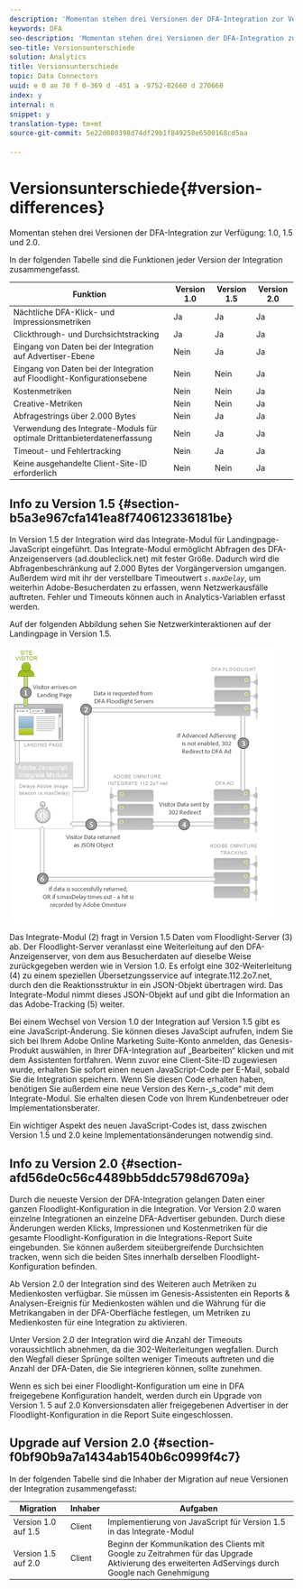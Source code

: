 ```yaml
---
description: 'Momentan stehen drei Versionen der DFA-Integration zur Verfügung: 1.0, 1.5 und 2.0.'
keywords: DFA
seo-description: 'Momentan stehen drei Versionen der DFA-Integration zur Verfügung: 1.0, 1.5 und 2.0.'
seo-title: Versionsunterschiede
solution: Analytics
title: Versionsunterschiede
topic: Data Connectors
uuid: e 0 ae 70 f 0-369 d -451 a -9752-02660 d 270660
index: y
internal: n
snippet: y
translation-type: tm+mt
source-git-commit: 5e22d080398d74df29b1f849258e6500168cd5aa

---
```



# Versionsunterschiede{#version-differences}

Momentan stehen drei Versionen der DFA-Integration zur Verfügung: 1.0, 1.5 und 2.0.

In der folgenden Tabelle sind die Funktionen jeder Version der Integration zusammengefasst.

| Funktion | Version 1.0 | Version 1.5 | Version 2.0 |
|---|---|---|---|
| Nächtliche DFA-Klick- und Impressionsmetriken | Ja | Ja | Ja |
| Clickthrough- und Durchsichtstracking | Ja | Ja | Ja |
| Eingang von Daten bei der Integration auf Advertiser-Ebene | Nein | Ja | Ja |
| Eingang von Daten bei der Integration auf Floodlight-Konfigurationsebene | Nein | Nein | Ja |
| Kostenmetriken | Nein | Nein | Ja |
| Creative-Metriken | Nein | Nein | Ja |
| Abfragestrings über 2.000 Bytes | Nein | Ja | Ja |
| Verwendung des Integrate-Moduls für optimale Drittanbieterdatenerfassung | Nein | Ja | Ja |
| Timeout- und Fehlertracking | Nein | Ja | Ja |
| Keine ausgehandelte Client-Site-ID erforderlich | Nein | Nein | Ja |

## Info zu Version 1.5 {#section-b5a3e967cfa141ea8f740612336181be}

In Version 1.5 der Integration wird das Integrate-Modul für Landingpage-JavaScript eingeführt. Das Integrate-Modul ermöglicht Abfragen des DFA-Anzeigenservers (ad.doubleclick.net) mit fester Größe. Dadurch wird die Abfragenbeschränkung auf 2.000 Bytes der Vorgängerversion umgangen. Außerdem wird mit ihr der verstellbare Timeoutwert *`s.maxDelay`*, um weiterhin Adobe-Besucherdaten zu erfassen, wenn Netzwerkausfälle auftreten. Fehler und Timeouts können auch in Analytics-Variablen erfasst werden.

Auf der folgenden Abbildung sehen Sie Netzwerkinteraktionen auf der Landingpage in Version 1.5.

![](assets/DFA_About_1_5.png)

Das Integrate-Modul (2) fragt in Version 1.5 Daten vom Floodlight-Server (3) ab. Der Floodlight-Server veranlasst eine Weiterleitung auf den DFA-Anzeigenserver, von dem aus Besucherdaten auf dieselbe Weise zurückgegeben werden wie in Version 1.0. Es erfolgt eine 302-Weiterleitung (4) zu einem speziellen Übersetzungsservice auf integrate.112.2o7.net, durch den die Reaktionsstruktur in ein JSON-Objekt übertragen wird. Das Integrate-Modul nimmt dieses JSON-Objekt auf und gibt die Information an das Adobe-Tracking (5) weiter.

Bei einem Wechsel von Version 1.0 der Integration auf Version 1.5 gibt es eine JavaScript-Änderung. Sie können dieses JavaScipt aufrufen, indem Sie sich bei Ihrem Adobe Online Marketing Suite-Konto anmelden, das Genesis-Produkt auswählen, in Ihrer DFA-Integration auf „Bearbeiten“ klicken und mit dem Assistenten fortfahren. Wenn zuvor eine Client-Site-ID zugewiesen wurde, erhalten Sie sofort einen neuen JavaScript-Code per E-Mail, sobald Sie die Integration speichern. Wenn Sie diesen Code erhalten haben, benötigen Sie außerdem eine neue Version des Kern-„s_code“ mit dem Integrate-Modul. Sie erhalten diesen Code von Ihrem Kundenbetreuer oder Implementationsberater.

Ein wichtiger Aspekt des neuen JavaScript-Codes ist, dass zwischen Version 1.5 und 2.0 keine Implementationsänderungen notwendig sind.

## Info zu Version 2.0 {#section-afd56de0c56c4489bb5ddc5798d6709a}

Durch die neueste Version der DFA-Integration gelangen Daten einer ganzen Floodlight-Konfiguration in die Integration. Vor Version 2.0 waren einzelne Integrationen an einzelne DFA-Advertiser gebunden. Durch diese Änderungen werden Klicks, Impressionen und Kostenmetriken für die gesamte Floodlight-Konfiguration in die Integrations-Report Suite eingebunden. Sie können außerdem siteübergreifende Durchsichten tracken, wenn sich die beiden Sites innerhalb derselben Floodlight-Konfiguration befinden. 

Ab Version 2.0 der Integration sind des Weiteren auch Metriken zu Medienkosten verfügbar. Sie müssen im Genesis-Assistenten ein Reports &amp; Analysen-Ereignis für Medienkosten wählen und die Währung für die Metrikangaben in der DFA-Oberfläche festlegen, um Metriken zu Medienkosten für eine Integration zu aktivieren.

Unter Version 2.0 der Integration wird die Anzahl der Timeouts voraussichtlich abnehmen, da die 302-Weiterleitungen wegfallen. Durch den Wegfall dieser Sprünge sollten weniger Timeouts auftreten und die Anzahl der DFA-Daten, die Sie integrieren können, sollte zunehmen.

Wenn es sich bei einer Floodlight-Konfiguration um eine in DFA freigegebene Konfiguration handelt, werden durch ein Upgrade von Version 1. 5 auf 2.0 Konversionsdaten aller freigegebenen Advertiser in der Floodlight-Konfiguration in die Report Suite eingeschlossen.

## Upgrade auf Version 2.0 {#section-f0bf90b9a7a1434ab1540b6c0999f4c7}

In der folgenden Tabelle sind die Inhaber der Migration auf neue Versionen der Integration zusammengefasst:

| Migration | Inhaber | Aufgaben |
|---|---|---|
| Version 1.0 auf 1.5 | Client | Implementierung von JavaScript für Version 1.5 in das Integrate-Modul |
| Version 1.5 auf 2.0 | Client | Beginn der Kommunikation des Clients mit Google zu Zeitrahmen für das Upgrade Aktivierung des erweiterten AdServings durch Google nach Genehmigung |

